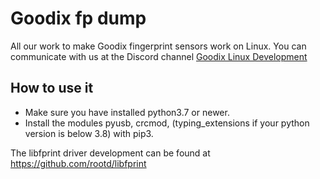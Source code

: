# Goodix fp dump

All our work to make Goodix fingerprint sensors work on Linux.
You can communicate with us at the Discord channel [Goodix Linux Development](https://discord.com/invite/6xZ6k34Vqg)

## How to use it

* Make sure you have installed python3.7 or newer.
* Install the modules pyusb, crcmod, (typing_extensions if your python version is below 3.8) with pip3.



The libfprint driver development can be found at https://github.com/rootd/libfprint
